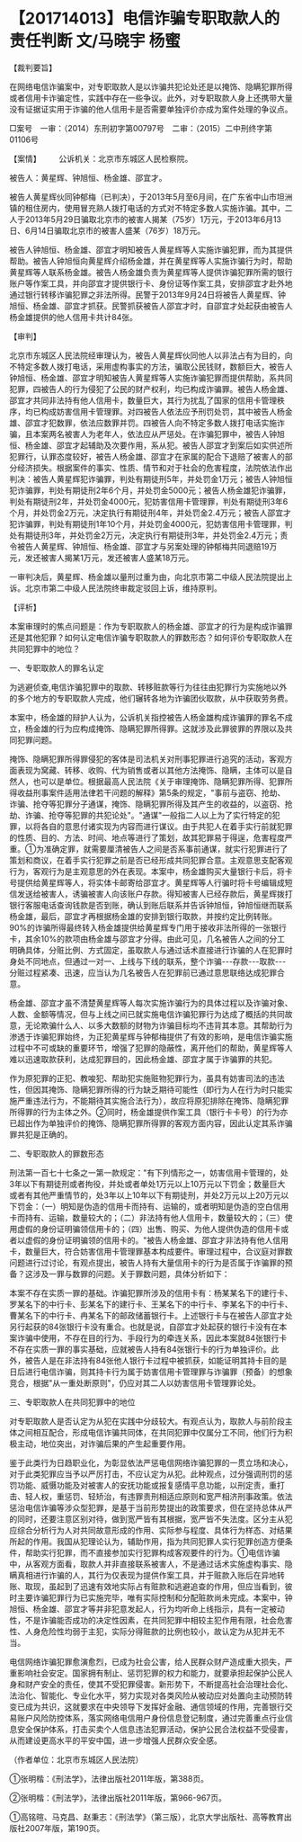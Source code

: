 # 【201714013】电信诈骗专职取款人的责任判断 文/马晓宇 杨蜜

【裁判要旨】

在网络电信诈骗案中，对专职取款人是以诈骗共犯论处还是以掩饰、隐瞒犯罪所得或者信用卡诈骗定性，实践中存在一些争议。此外，对专职取款人身上还携带大量没有证据证实用于诈骗的他人信用卡是否需要单独评价亦成为案件处理的争议点。

□案号　一审：（2014）东刑初字第00797号　二审：（2015）二中刑终字第01106号

【案情】 　　公诉机关：北京市东城区人民检察院。

被告人：黄星辉、钟旭恒、杨金雄、邵宜才。

被告人黄星辉伙同钟郁梅（已判决），于2013年5月至6月间，在广东省中山市坦洲镇的租住房内，使用冒充熟人拨打电话的方式对不特定多数人实施诈骗。其中，二人于2013年5月29日骗取北京市的被害人揭某（75岁）1万元，于2013年6月13日、6月14日骗取北京市的被害人盛某（76岁）18万元。

被告人钟旭恒、杨金雄、邵宜才明知被告人黄星辉等人实施诈骗犯罪，而为其提供帮助。被告人钟旭恒向黄星辉介绍杨金雄，并在黄星辉等人实施诈骗行为时，帮助黄星辉等人联系杨金雄。被告人杨金雄负责为黄星辉等人提供诈骗犯罪所需的银行账户等作案工具，并向邵宜才提供银行卡、身份证等作案工具，安排邵宜才赴外地通过银行转移诈骗犯罪之非法所得。民警于2013年9月24日将被告人黄星辉、钟旭恒、杨金雄、邵宜才抓获。民警抓获被告人邵宜才时，自邵宜才处起获由被告人杨金雄提供的他人信用卡共计84张。

【审判】

北京市东城区人民法院经审理认为，被告人黄星辉伙同他人以非法占有为目的，向不特定多数人拨打电话，采用虚构事实的方法，骗取公民钱财，数额巨大，被告人钟旭恒、杨金雄、邵宜才明知被告人黄星辉等人实施诈骗犯罪而提供帮助，系共同犯罪，四被告人的行为侵犯了公民的财产权利，均已构成诈骗罪。被告人杨金雄、邵宜才共同非法持有他人信用卡，数量巨大，其行为扰乱了国家的信用卡管理秩序，均已构成妨害信用卡管理罪。对四被告人依法应予刑罚处罚，其中被告人杨金雄、邵宜才犯数罪，依法应数罪并罚。四被告人向不特定多数人拨打电话实施诈骗，且本案两名被害人为老年人，依法应从严惩处。在诈骗犯罪中，被告人钟旭恒、杨金雄、邵宜才起辅助及次要作用，系从犯。被告人邵宜才到案后如实供述所犯罪行，认罪态度较好，被告人杨金雄、邵宜才在家属的配合下退赔了被害人的部分经济损失。根据案件的事实、性质、情节和对于社会的危害程度，法院依法作出判决：被告人黄星辉犯诈骗罪，判处有期徒刑5年，并处罚金1万元；被告人钟旭恒犯诈骗罪，判处有期徒刑2年6个月，并处罚金5000元；被告人杨金雄犯诈骗罪，判处有期徒刑2年，并处罚金4000元，犯妨害信用卡管理罪，判处有期徒刑3年6个月，并处罚金2万元，决定执行有期徒刑4年，并处罚金2.4万元；被告人邵宜才犯诈骗罪，判处有期徒刑1年10个月，并处罚金4000元，犯妨害信用卡管理罪，判处有期徒刑3年，并处罚金2万元，决定执行有期徒刑3年，并处罚金2.4万元；责令被告人黄星辉、钟旭恒、杨金雄、邵宜才与另案处理的钟郁梅共同退赔19万元，发还被害人揭某1万元，发还被害人盛某18万元。

一审判决后，黄星辉、杨金雄以量刑过重为由，向北京市第二中级人民法院提出上诉。北京市第二中级人民法院终审裁定驳回上诉，维持原判。

【评析】

本案审理时的焦点问题是：作为专职取款人的杨金雄、邵宜才的行为是构成诈骗罪还是其他犯罪？如何认定电信诈骗专职取款人的罪数形态？如何评价专职取款人在共同犯罪中的地位？

一、专职取款人的罪名认定

为逃避侦查,电信诈骗犯罪中的取款、转移赃款等行为往往由犯罪行为实施地以外的多个地方的专职取款人完成，他们辗转各地为诈骗团伙取款，从中获取劳务费。

本案中，杨金雄的辩护人认为，公诉机关指控被告人杨金雄构成诈骗罪的罪名不成立，杨金雄的行为应构成掩饰、隐瞒犯罪所得罪。这就涉及此罪彼罪的界限以及共同犯罪问题。

掩饰、隐瞒犯罪所得罪侵犯的客体是司法机关对刑事犯罪进行追究的活动，客观方面表现为窝藏、转移、收购、代为销售或者以其他方法掩饰、隐瞒，主体可以是自然人，也可以是单位。根据最高人民法院《关于审理掩饰、隐瞒犯罪所得、犯罪所得收益刑事案件适用法律若干问题的解释》第5条的规定，"事前与盗窃、抢劫、诈骗、抢夺等犯罪分子通谋，掩饰、隐瞒犯罪所得及其产生的收益的，以盗窃、抢劫、诈骗、抢夺等犯罪的共犯论处"。"通谋"一般指二人以上为了实行特定的犯罪，以将各自的意思付诸实现为内容而进行谋议。由于共犯人在着手实行前就犯罪的性质、目的、方法、时间、地点等进行了策划，故其犯罪易于得逞，危害程度严重。①为准确定罪，就需要厘清被告人之间是否系事前通谋，就实行犯罪进行了策划和商议，在着手实行犯罪之前是否已经形成共同犯罪合意。主观意思支配客观行为，客观行为是主观意思的外在表现。本案中，杨金雄购买大量银行卡后，将卡号提供给黄星辉等人，将实体卡邮寄给邵宜才。黄星辉等人行骗时将卡号编辑成短信发送给被害人，诱骗被害人向该账户存款。得知被害人已经存款后，黄星辉拨打银行客服电话查询钱款是否到账，确认到账后联系并告诉钟旭恒，钟旭恒继而联系杨金雄，最后，邵宜才再根据杨金雄的安排到银行取款，并按约定比例转账。90%的诈骗所得最终转入杨金雄提供给黄星辉专门用于接收非法所得的一张银行卡，其余10%的款项由杨金雄与邵宜才分得。由此可见，几名被告人之间的分工明确具体，分赃比例、方式固定，虽取款人与通过话术直接进行诈骗的人在犯罪时身处不同地点，但通过一对一、上线与下线的联系，整个诈骗---存款---取款---分赃过程紧凑、迅速，应当认为几名被告人在犯罪前已通过意思联络达成犯罪合意。

杨金雄、邵宜才虽不清楚黄星辉等人每次实施诈骗行为的具体过程以及诈骗对象、人数、金额等情况，但与上线之间已就实施电信诈骗犯罪行为达成了概括的共同故意，无论欺骗什么人、以多大数额的财物为诈骗目标均不违背其本意。其帮助行为渗透于诈骗犯罪始终，为正犯黄星辉与钟郁梅提供了有效的影响，是电信诈骗实施过程中不可或缺的重要环节，增强了犯罪的隐蔽性，离开他们的帮助，黄星辉等人难以迅速取款获利，达成犯罪目的，因此杨金雄、邵宜才属于诈骗罪的共犯。

作为原犯罪的正犯、教唆犯、帮助犯实施赃物犯罪行为，虽具有妨害司法的违法性，但因其掩饰、隐瞒犯罪所得的行为缺乏期待可能性（即行为人在行为时只能实施严重违法行为，不能期待其实施合法行为），故应将原犯排除在掩饰、隐瞒犯罪所得罪的行为主体之外。②同时，杨金雄提供作案工具（银行卡卡号）的行为亦已超出作为单独评价的掩饰、隐瞒犯罪所得罪的客观方面内容，因此认定其系诈骗罪共犯是正确的。

二、专职取款人的罪数形态

刑法第一百七十七条之一第一款规定："有下列情形之一，妨害信用卡管理的，处3年以下有期徒刑或者拘役，并处或者单处1万元以上10万元以下罚金；数量巨大或者有其他严重情节的，处3年以上10年以下有期徒刑，并处2万元以上20万元以下罚金：（一）明知是伪造的信用卡而持有、运输的，或者明知是伪造的空白信用卡而持有、运输，数量较大的；（二）非法持有他人信用卡，数量较大的；（三）使用虚假的身份证明骗领信用卡的；（四）出售、购买、为他人提供伪造的信用卡或者以虚假的身份证明骗领的信用卡的。"被告人杨金雄、邵宜才非法持有他人信用卡，数量巨大，符合妨害信用卡管理罪基本构成要件。审理过程中，合议庭对罪数问题进行过讨论，有观点提出，被告人持有大量信用卡的行为是否属于诈骗罪的预备？这涉及一罪与数罪的问题。关于罪数问题，具体分析如下：

本案不存在实质一罪的基础。诈骗犯罪所涉及的信用卡有：杨某某名下的建行卡、罗某名下的中行卡、彭某名下的建行卡、王某名下的中行卡、李某名下的中行卡、曹某名下的中行卡、冉某名下的邮政储蓄银行卡。上述银行卡与在被告人邵宜才处另行起获的84张银行卡没有重合。也就是说，自邵宜才处起获的银行卡没有在本案诈骗中使用，不存在目的行为、手段行为的牵连关系，因此本案就84张银行卡不存在实质一罪的事实基础，应就被告人持有84张银行卡的行为单独评价。此外，被告人是在非法持有84张他人银行卡过程中被抓获，如能证明其持卡目的是日后进行电信诈骗，则其持卡行为属于妨害信用卡管理罪与诈骗罪（预备）的想象竞合，根据"从一重处断原则"，仍应对其二人以妨害信用卡管理罪论处。

三、专职取款人在共同犯罪中的地位

对专职取款人是否认定为从犯在实践中分歧较大。有观点认为，取款人与前阶段主体之间相互配合，形成电信诈骗共同体，在共同犯罪中仅属分工不同，他们行为积极主动，地位突出，对诈骗后果的产生起重要作用。

鉴于此类行为日趋职业化，为彰显依法严惩电信网络诈骗犯罪的一贯立场和决心，对于此类犯罪应当予以严厉打击，不应认定为从犯。此种观点，过分强调刑罚的惩罚功能、威慑功能及对被害人的安抚功能或报复感情平息功能，以刑定责，重打击、轻人权，重惩罚、轻矫治，有违罪责刑相适应原则和宽严相济刑事政策。依法惩治电信诈骗等涉众型犯罪，是基于当前形势提出的政策要求，但在坚持总体从严的同时，还要注意区别对待，做到宽严皆有其根据，宽严皆不失法度。区分主从犯应综合分析行为人对共同故意形成的作用、实际参与程度、具体行为样态、对结果所起的作用。我国从犯理论认为，辅助作用，指为共同犯罪人实行犯罪创造方便条件，帮助实行犯罪，而不直接参加实行犯罪构成客观要件的行为。①电信诈骗中，从客观方面看，取款人并非直接联系被害人，不是通过话术实施虚构事实、隐瞒真相进行诈骗的人，其行为仅表现为提供作案工具，并于赃款入账后在异地转账、取现，虽起到了迅速有效地实际占有赃款和逃避追查的作用，但应当看到，彼时主要诈骗犯罪行为已实施完毕，唯有实际控制和分配赃款尚未完成。本案中，钟旭恒、杨金雄、邵宜才等并非犯意发起人，行为均听命上线指示，具有一定被动性，不是诈骗能否成功的决定性因素，在共同犯罪中相较主犯作用有限，社会危害性、人身危险性均弱于主犯，实际分得赃款的比例也较小，故认定为从犯并无不当。

电信网络诈骗犯罪愈演愈烈，已成为社会公害，给人民群众财产造成重大损失，严重影响社会安定。国家拥有制止、惩罚犯罪的权力和能力，就要承担起保护公民人身和财产安全的责任，使其不受犯罪侵害。新形势下，不断提高社会治理社会化、法治化、智能化、专业化水平，努力实现对各类风险从被动应对处置向主动预防转变已成为共识，这就要求在中央领导下发挥好金融、通信领域的作用，完善银行交易账户风险防控体系，落实网络电信用户身份信息登记制度，通过完善重点行业信息安全保护体系，打击买卖个人信息违法犯罪活动，保护公民合法权益不受侵害，从而建设更高水平的平安中国，进一步增强人民群众安全感。

（作者单位：北京市东城区人民法院）

①张明楷：《刑法学》，法律出版社2011年版，第388页。

②张明楷：《刑法学》，法律出版社2011年版，第966-967页。

①高铭暄、马克昌、赵秉志：《刑法学》（第三版），北京大学出版社、高等教育出版社2007年版，第190页。